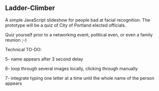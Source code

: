 ## Ladder-Climber

A simple JavaScript slideshow for people bad at facial recognition.  The prototype will be a quiz of City of Portland elected officials.

Quiz yourself prior to a networking event, political even, or even a family reunion ;-)

Technical TO-DO:
<!-- 1- HTML/CSS
	a) 2 divs - one for current image, one for hidden loading image
2- Attract/cover image for front of slideshow -->
<!--
3- Load in an image

4- slide cover out and slide in first image on click -->

5- name appears after 3 second delay

6- loop through several images locally, clicking through manually

7- integrate typing one letter at a time until the whole name of the person appears